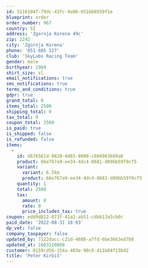 ```yaml
---
id: 51161047-79dc-43fc-9a96-051bb6939f1e
blueprint: order
order_number: 967
country: SI
address: 'Zgornja Korena 49c'
zip: 2242
city: 'Zgornja Korena'
phone: '051 605 327'
club: 'SkyLabs Racing Team'
gender: male
birthyear: 1989
shirt_size: xl
email_notifications: true
sms_notifications: true
terms_and_conditions: true
gdpr: true
grand_total: 0
items_total: 2500
shipping_total: 0
tax_total: 0
coupon_total: 2500
is_paid: true
is_shipped: false
is_refunded: false
items:
  -
    id: d676561d-8620-4d65-9808-c604963609a0
    product: 66e767a9-ee34-4dc4-8681-d09bb59f0cf5
    variant:
      variant: 6.5km
      product: 66e767a9-ee34-4dc4-8681-d09bb59f0cf5
    quantity: 1
    total: 2500
    tax:
      amount: 0
      rate: 0
      price_includes_tax: true
coupon: edd9d812-873f-41a2-ab51-cdbb13a5cb0c
paid_date: '2022-08-31 18:03'
dp_vet: false
company_taxpayer: false
updated_by: 7122dacc-c21d-4880-a7fd-6be3663ed7b0
updated_at: 1663320860
customer: 0159cd56-154a-403e-90c6-411b04f15b42
title: 'Peter Kirbiš'
---
```


